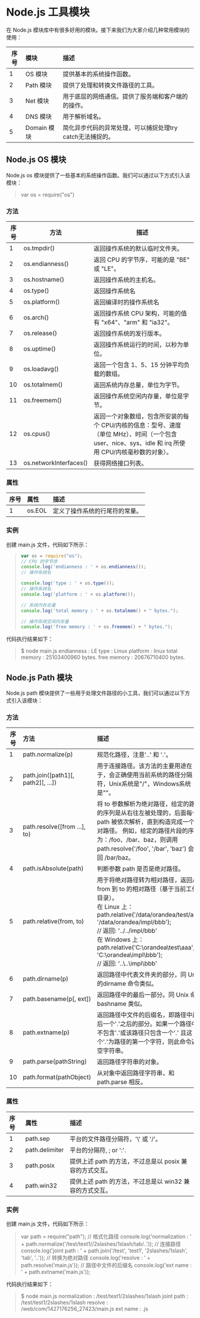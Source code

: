 # Node.js 工具模块 #

在 Node.js 模块库中有很多好用的模块。接下来我们为大家介绍几种常用模块的使用：

|序号|模块      |描述           |
|----|:---------|:-----------|
|1   |OS 模块   |提供基本的系统操作函数。|
|2   |Path 模块 |提供了处理和转换文件路径的工具。|
|3   |Net 模块  |用于底层的网络通信。提供了服务端和客户端的的操作。|
|4   |DNS 模块  |用于解析域名。|
|5   |Domain 模块|简化异步代码的异常处理，可以捕捉处理try catch无法捕捉的。|

## Node.js OS 模块 ##

Node.js os 模块提供了一些基本的系统操作函数。我们可以通过以下方式引入该模块：
> var os = require("os")

### 方法 ###

|序号|方法                   |描述                                          |
|----|----------------------|----------------------------------------------|
|1   |os.tmpdir()           |返回操作系统的默认临时文件夹。                   |
|2   |os.endianness()       |返回 CPU 的字节序，可能的是 "BE" 或 "LE"。      |
|3   |os.hostname()         |返回操作系统的主机名。                          |
|4   |os.type()             |返回操作系统名                                 |
|5   |os.platform()         |返回编译时的操作系统名                          |
|6   |os.arch()             |返回操作系统 CPU 架构，可能的值有 "x64"、"arm" 和 "ia32"。|
|7   |os.release()          |返回操作系统的发行版本。                       |
|8   |os.uptime()           |返回操作系统运行的时间，以秒为单位。|
|9   |os.loadavg()          |返回一个包含 1、5、15 分钟平均负载的数组。|
|10  |os.totalmem()         |返回系统内存总量，单位为字节。|
|11  |os.freemem()          |返回操作系统空闲内存量，单位是字节。|
|12  |os.cpus()             |返回一个对象数组，包含所安装的每个 CPU/内核的信息：型号、速度（单位 MHz）、时间（一个包含 user、nice、sys、idle 和 irq 所使用 CPU/内核毫秒数的对象）。|
|13  |os.networkInterfaces()|获得网络接口列表。|

### 属性 ###

|序号|属性       |描述           |
|:---|:----------|:--------------|
|1   |os.EOL    |定义了操作系统的行尾符的常量。|

### 实例 ###

创建 main.js 文件，代码如下所示：

> ```javascript
> var os = require("os");
> // CPU 的字节序
> console.log('endianness : ' + os.endianness());
> // 操作系统名
>
> console.log('type : ' + os.type());
> // 操作系统名
> console.log('platform : ' + os.platform());
>
> // 系统内存总量
> console.log('total memory : ' + os.totalmem() + " bytes.");
>
> // 操作系统空闲内存量
> console.log('free memory : ' + os.freemem() + " bytes.");
> ```

代码执行结果如下：

> $ node main.js
> endianness : LE
> type : Linux
> platform : linux
> total memory : 25103400960 bytes.
> free memory : 20676710400 bytes.

## Node.js Path 模块 ##

Node.js path 模块提供了一些用于处理文件路径的小工具，我们可以通过以下方式引入该模块：

### 方法 ###

|序号|方法|描述|
|----|:---|:---|
|1  |path.normalize(p)  |规范化路径，注意'..' 和 '.'。|
|2  |path.join([path1][, path2][, ...])  |用于连接路径。该方法的主要用途在于，会正确使用当前系统的路径分隔符，Unix系统是"/"，Windows系统是"\"。|
|3  |path.resolve([from ...], to)    |将 to 参数解析为绝对路径，给定的路径的序列是从右往左被处理的，后面每个 path 被依次解析，直到构造完成一个绝对路径。 例如，给定的路径片段的序列为：/foo、/bar、baz，则调用 path.resolve('/foo', '/bar', 'baz') 会返回 /bar/baz。|
|4  |path.isAbsolute(path)   |判断参数 path 是否是绝对路径。|
|5  |path.relative(from, to)    |用于将绝对路径转为相对路径，返回从 from 到 to 的相对路径（基于当前工作目录）。</br>在 Linux 上：</br>path.relative('/data/orandea/test/aaa', '/data/orandea/impl/bbb');</br>// 返回: '../../impl/bbb'</br>在 Windows 上：</br>path.relative('C:\\orandea\\test\\aaa', 'C:\\orandea\\impl\\bbb');</br>// 返回: '..\\..\\impl\\bbb'    |
|6  |path.dirname(p)     |返回路径中代表文件夹的部分，同 Unix 的dirname 命令类似。  |
|7  |path.basename(p[, ext])    |返回路径中的最后一部分。同 Unix 命令 bashname 类似。   |
|8  |path.extname(p)    |返回路径中文件的后缀名，即路径中最后一个'.'之后的部分。如果一个路径中并不包含'.'或该路径只包含一个'.' 且这个'.'为路径的第一个字符，则此命令返回空字符串。|
|9  |path.parse(pathString) |返回路径字符串的对象。 |
|10 |path.format(pathObject)    |从对象中返回路径字符串，和 path.parse 相反。   |

### 属性 ###

|序号|属性          |描述                   |
|:---|:------------|:----------------------|
|1  |path.sep       |平台的文件路径分隔符，'\\' 或 '/'。|
|2  |path.delimiter |平台的分隔符, ; or ':'.    |
|3  |path.posix     |提供上述 path 的方法，不过总是以 posix 兼容的方式交互。|
|4  |path.win32     |提供上述 path 的方法，不过总是以 win32 兼容的方式交互。|

### 实例 ###

创建 main.js 文件，代码如下所示：

> var path = require("path");
> // 格式化路径
> console.log('normalization : ' + path.normalize('/test/test1//2slashes/1slash/tab/..'));
> // 连接路径
> console.log('joint path : ' + path.join('/test', 'test1', '2slashes/1slash', 'tab', '..'));
> // 转换为绝对路径
> console.log('resolve : ' + path.resolve('main.js'));
> // 路径中文件的后缀名
> console.log('ext name : ' + path.extname('main.js'));

代码执行结果如下：

> $ node main.js
> normalization : /test/test1/2slashes/1slash
> joint path : /test/test1/2slashes/1slash
> resolve : /web/com/1427176256_27423/main.js
> ext name : .js
